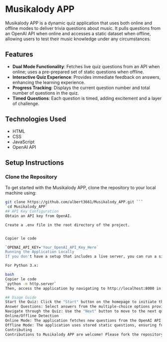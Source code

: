 # Musikalody APP

Musikalody APP is a dynamic quiz application that uses both online and offline modes to deliver trivia questions about music. It pulls questions from an OpenAI API when online and accesses a static dataset when offline, allowing users to test their music knowledge under any circumstances.

## Features

- **Dual Mode Functionality**: Fetches live quiz questions from an API when online; uses a pre-prepared set of static questions when offline.
- **Interactive Quiz Experience**: Provides immediate feedback on answers, enhancing the learning experience.
- **Progress Tracking**: Displays the current question number and total number of questions in the quiz.
- **Timed Questions**: Each question is timed, adding excitement and a layer of challenge.

## Technologies Used

- HTML
- CSS
- JavaScript
- OpenAI API

## Setup Instructions

### Clone the Repository

To get started with the Musikalody APP, clone the repository to your local machine using:

```bash
git clone https://github.com/albert3661/Musikalody_APP.git ```
`cd Musikalody_APP`
## API Key Configuration
Obtain an API key from OpenAI.

Create a .env file in the root directory of the project.


Copier le code

`OPENAI_API_KEY='Your_OpenAI_API_Key_Here`
Running the Application Locally
If you don't have a setup that includes a live server, you can run a simple HTTP server using Python:

For Python 3.x:

bash
Copier le code
`python -m http.server`
Then, access the application by navigating to http://localhost:8000 in your web browser.

## Usage Guide
Start the Quiz: Click the "Start" button on the homepage to initiate the quiz.
Answer Questions: Select answers from the multiple-choice options provided for each question.
Navigate through the Quiz: Use the "Next" button to move to the next question, or the "Restart" button to restart the quiz at any time.
Online/Offline Detection
Online Mode: The application fetches new questions from the OpenAI API.
Offline Mode: The application uses stored static questions, ensuring functionality regardless of internet connectivity.
Contributing
Contributions to Musikalody APP are welcome! Please fork the repository, make your changes, and submit a pull request for review.

